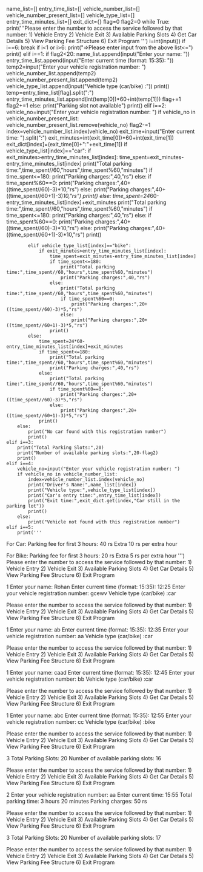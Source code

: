 
name_list=[]
entry_time_list=[]
vehicle_number_list=[]
vehicle_number_present_list=[]
vehicle_type_list=[]
entry_time_minutes_list=[]
exit_dict={}
flag=0
flag2=0
while True:
    print('''Please enter the number to access the service followed by that number:
    1) Vehicle Entry
    2) Vehicle Exit
    3) Available Parking Slots
    4) Get Car Details
    5) View Parking Fee Structure
    6) Exit Program
    ''')
    i=int(input())
    if i==6:
        break
    if i<1 or i>6:
        print("=>Please enter input from the above list<=")
        print()
    elif i==1:
        if flag2<20:
            name_list.append(input("Enter your name: "))
            entry_time_list.append(input("Enter current time (format: 15:35): "))
            temp2=input("Enter your vehicle registration number: ")
            vehicle_number_list.append(temp2)
            vehicle_number_present_list.append(temp2)
            vehicle_type_list.append(input("Vehicle type (car/bike) :"))
            print()
            temp=entry_time_list[flag].split(":")
            entry_time_minutes_list.append(int(temp[0])*60+int(temp[1]))
            flag+=1
            flag2+=1
        else:
            print("Parking slot not available")
            print()
    elif i==2:
        vehicle_no=input("Enter your vehicle registration number: ")
        if vehicle_no in vehicle_number_present_list:
            vehicle_number_present_list.remove(vehicle_no)
            flag2-=1
            index=vehicle_number_list.index(vehicle_no)
            exit_time=input("Enter current time: ").split(":")
            exit_minutes=int(exit_time[0])*60+int(exit_time[1])
            exit_dict[index]=(exit_time[0]+":"+exit_time[1])
            if vehicle_type_list[index]=="car":
                if exit_minutes>entry_time_minutes_list[index]:
                    time_spent=exit_minutes-entry_time_minutes_list[index]
                    print("Total parking time:",time_spent//60,"hours",time_spent%60,"minutes")
                    if time_spent<=180:
                        print("Parking charges:",40,"rs")
                    else:
                        if time_spent%60==0:
                            print("Parking charges:",40+((time_spent//60)-3)*10,"rs")
                        else:
                            print("Parking charges:",40+((time_spent//60+1)-3)*10,"rs")
                    print()
                else:
                    time_spent=24*60-entry_time_minutes_list[index]+exit_minutes
                    print("Total parking time:",time_spent//60,"hours",time_spent%60,"minutes")
                    if time_spent<=180:
                        print("Parking charges:",40,"rs")
                    else:
                        if time_spent%60==0:
                            print("Parking charges:",40+((time_spent//60)-3)*10,"rs")
                        else:
                            print("Parking charges:",40+((time_spent//60+1)-3)*10,"rs")
                    print()
                            
            elif vehicle_type_list[index]=="bike":
                if exit_minutes>entry_time_minutes_list[index]:
                    time_spent=exit_minutes-entry_time_minutes_list[index]
                    if time_spent<=180:
                        print("Total parking time:",time_spent//60,"hours",time_spent%60,"minutes")
                        print("Parking charges:",40,"rs")
                    else:
                        print("Total parking time:",time_spent//60,"hours",time_spent%60,"minutes")
                        if time_spent%60==0:
                            print("Parking charges:",20+((time_spent//60)-3)*5,"rs")
                        else:
                            print("Parking charges:",20+((time_spent//60+1)-3)*5,"rs")
                    print()
            else:
                time_spent=24*60-entry_time_minutes_list[index]+exit_minutes
                if time_spent<=180:
                    print("Total parking time:",time_spent//60,"hours",time_spent%60,"minutes")
                    print("Parking charges:",40,"rs")
                else:
                    print("Total parking time:",time_spent//60,"hours",time_spent%60,"minutes")
                    if time_spent%60==0:
                        print("Parking charges:",20+((time_spent//60)-3)*5,"rs")
                    else:
                        print("Parking charges:",20+((time_spent//60+1)-3)*5,"rs")
                print()
        else:
            print("No car found with this registration number")
            print()
    elif i==3:
        print("Total Parking Slots:",20)
        print("Number of available parking slots:",20-flag2)
        print()
    elif i==4:
        vehicle_no=input("Enter your vehicle registration number: ")
        if vehicle_no in vehicle_number_list:
            index=vehicle_number_list.index(vehicle_no)
            print("Driver's Name:",name_list[index])
            print("Vehicle type:",vehicle_type_list[index])
            print("Car's entry time:",entry_time_list[index])
            print("Exit time:",exit_dict.get(index,"Car still in the parking lot"))
            print()
        else:
            print("Vehicle not found with this registration number")
    elif i==5:
        print('''
For Car:
    Parking fee for first 3 hours: 40 rs
    Extra 10 rs per extra hour
        
For Bike:
    Parking fee for first 3 hours: 20 rs
    Extra 5 rs per extra hour
    ''')
Please enter the number to access the service followed by that number:
    1) Vehicle Entry
    2) Vehicle Exit
    3) Available Parking Slots
    4) Get Car Details
    5) View Parking Fee Structure
    6) Exit Program
    
1
Enter your name: Rohan
Enter current time (format: 15:35): 12:25
Enter your vehicle registration number: gcewv
Vehicle type (car/bike) :car

Please enter the number to access the service followed by that number:
    1) Vehicle Entry
    2) Vehicle Exit
    3) Available Parking Slots
    4) Get Car Details
    5) View Parking Fee Structure
    6) Exit Program
    
1
Enter your name: ab
Enter current time (format: 15:35): 12:35
Enter your vehicle registration number: aa
Vehicle type (car/bike) :car

Please enter the number to access the service followed by that number:
    1) Vehicle Entry
    2) Vehicle Exit
    3) Available Parking Slots
    4) Get Car Details
    5) View Parking Fee Structure
    6) Exit Program
    
1
Enter your name: caad
Enter current time (format: 15:35): 12:45
Enter your vehicle registration number: bb
Vehicle type (car/bike) :car

Please enter the number to access the service followed by that number:
    1) Vehicle Entry
    2) Vehicle Exit
    3) Available Parking Slots
    4) Get Car Details
    5) View Parking Fee Structure
    6) Exit Program
    
1
Enter your name: abc
Enter current time (format: 15:35): 12:55
Enter your vehicle registration number: cc
Vehicle type (car/bike) :bike

Please enter the number to access the service followed by that number:
    1) Vehicle Entry
    2) Vehicle Exit
    3) Available Parking Slots
    4) Get Car Details
    5) View Parking Fee Structure
    6) Exit Program
    
3
Total Parking Slots: 20
Number of available parking slots: 16

Please enter the number to access the service followed by that number:
    1) Vehicle Entry
    2) Vehicle Exit
    3) Available Parking Slots
    4) Get Car Details
    5) View Parking Fee Structure
    6) Exit Program
    
2
Enter your vehicle registration number: aa
Enter current time: 15:55
Total parking time: 3 hours 20 minutes
Parking charges: 50 rs

Please enter the number to access the service followed by that number:
    1) Vehicle Entry
    2) Vehicle Exit
    3) Available Parking Slots
    4) Get Car Details
    5) View Parking Fee Structure
    6) Exit Program
    
3
Total Parking Slots: 20
Number of available parking slots: 17

Please enter the number to access the service followed by that number:
    1) Vehicle Entry
    2) Vehicle Exit
    3) Available Parking Slots
    4) Get Car Details
    5) View Parking Fee Structure
    6) Exit Program
    
 
 
 
